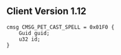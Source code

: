 ## Client Version 1.12

```rust,ignore
cmsg CMSG_PET_CAST_SPELL = 0x01F0 {
    Guid guid;    
    u32 id;    
}

```
